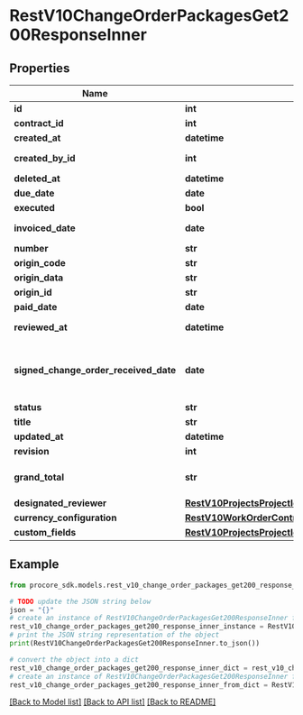 # RestV10ChangeOrderPackagesGet200ResponseInner


## Properties

Name | Type | Description | Notes
------------ | ------------- | ------------- | -------------
**id** | **int** | ID | [optional] 
**contract_id** | **int** | Contract ID | [optional] 
**created_at** | **datetime** | Created at | [optional] 
**created_by_id** | **int** | Created by id | [optional] 
**deleted_at** | **datetime** | Deleted at | [optional] 
**due_date** | **date** | Due date | [optional] 
**executed** | **bool** | Executed | [optional] 
**invoiced_date** | **date** | Invoiced date | [optional] 
**number** | **str** | Number | [optional] 
**origin_code** | **str** | Origin code | [optional] 
**origin_data** | **str** | Origin data | [optional] 
**origin_id** | **str** | Origin ID | [optional] 
**paid_date** | **date** | Paid date | [optional] 
**reviewed_at** | **datetime** | Reviewed at | [optional] 
**signed_change_order_received_date** | **date** | Signed change order received date | [optional] 
**status** | **str** | Status | [optional] 
**title** | **str** | Title | [optional] 
**updated_at** | **datetime** | Updated at | [optional] 
**revision** | **int** | Revision | [optional] 
**grand_total** | **str** | Total including markup | [optional] 
**designated_reviewer** | [**RestV10ProjectsProjectIdWorkLogsGet200ResponseInnerCreatedBy**](RestV10ProjectsProjectIdWorkLogsGet200ResponseInnerCreatedBy.md) |  | [optional] 
**currency_configuration** | [**RestV10WorkOrderContractsGet200ResponseInnerCurrencyConfiguration**](RestV10WorkOrderContractsGet200ResponseInnerCurrencyConfiguration.md) |  | [optional] 
**custom_fields** | [**RestV10ProjectsProjectIdVisitorLogsGet200ResponseInnerCustomFields**](RestV10ProjectsProjectIdVisitorLogsGet200ResponseInnerCustomFields.md) |  | [optional] 

## Example

```python
from procore_sdk.models.rest_v10_change_order_packages_get200_response_inner import RestV10ChangeOrderPackagesGet200ResponseInner

# TODO update the JSON string below
json = "{}"
# create an instance of RestV10ChangeOrderPackagesGet200ResponseInner from a JSON string
rest_v10_change_order_packages_get200_response_inner_instance = RestV10ChangeOrderPackagesGet200ResponseInner.from_json(json)
# print the JSON string representation of the object
print(RestV10ChangeOrderPackagesGet200ResponseInner.to_json())

# convert the object into a dict
rest_v10_change_order_packages_get200_response_inner_dict = rest_v10_change_order_packages_get200_response_inner_instance.to_dict()
# create an instance of RestV10ChangeOrderPackagesGet200ResponseInner from a dict
rest_v10_change_order_packages_get200_response_inner_from_dict = RestV10ChangeOrderPackagesGet200ResponseInner.from_dict(rest_v10_change_order_packages_get200_response_inner_dict)
```
[[Back to Model list]](../README.md#documentation-for-models) [[Back to API list]](../README.md#documentation-for-api-endpoints) [[Back to README]](../README.md)


